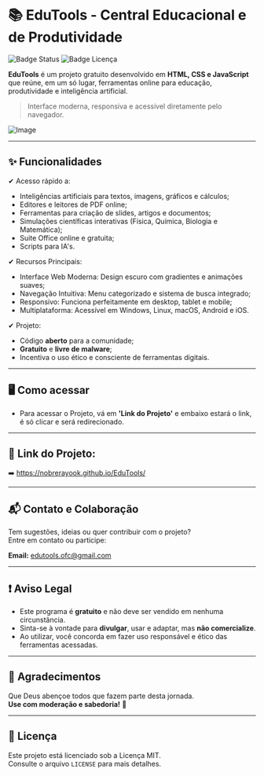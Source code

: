 # 📚 EduTools - Central Educacional e de Produtividade

![Badge Status](https://img.shields.io/badge/status-em%20desenvolvimento-blue)
![Badge Licença](https://img.shields.io/badge/licen%C3%A7a-MIT-green)

**EduTools** é um projeto gratuito desenvolvido em **HTML, CSS e JavaScript** que reúne, em um só lugar, ferramentas online para educação, produtividade e inteligência artificial.

> Interface moderna, responsiva e acessível diretamente pelo navegador.

![Image](https://github.com/user-attachments/assets/5111cb69-f5fa-4ecd-9255-a7652fa1073f)

---

## ✨ Funcionalidades

✔ Acesso rápido a:
- Inteligências artificiais para textos, imagens, gráficos e cálculos;
- Editores e leitores de PDF online;
- Ferramentas para criação de slides, artigos e documentos;
- Simulações científicas interativas (Física, Química, Biologia e Matemática);
- Suite Office online e gratuita;
- Scripts para IA's.

✔ Recursos Principais:
- Interface Web Moderna: Design escuro com gradientes e animações suaves;
- Navegação Intuitiva: Menu categorizado e sistema de busca integrado;
- Responsivo: Funciona perfeitamente em desktop, tablet e mobile;
- Multiplataforma: Acessível em Windows, Linux, macOS, Android e iOS.

✔ Projeto:
- Código **aberto** para a comunidade;
- **Gratuito** e **livre de malware**;
- Incentiva o uso ético e consciente de ferramentas digitais.

---

## 🖥️ Como acessar

- Para acessar o Projeto, vá em **'Link do Projeto'** e embaixo estará o link, é só clicar e será redirecionado.

---

## 🔗 Link do Projeto:

➡️ https://nobrerayook.github.io/EduTools/

---

## 📬 Contato e Colaboração

Tem sugestões, ideias ou quer contribuir com o projeto?  
Entre em contato ou participe:

**Email:** edutools.ofc@gmail.com

---

## ❗ Aviso Legal

- Este programa é **gratuito** e não deve ser vendido em nenhuma circunstância.  
- Sinta-se à vontade para **divulgar**, usar e adaptar, mas **não comercialize**.  
- Ao utilizar, você concorda em fazer uso responsável e ético das ferramentas acessadas.

---

## 🙏 Agradecimentos

Que Deus abençoe todos que fazem parte desta jornada.  
**Use com moderação e sabedoria!** 💙

---

## 📄 Licença

Este projeto está licenciado sob a Licença MIT.  
Consulte o arquivo `LICENSE` para mais detalhes.
